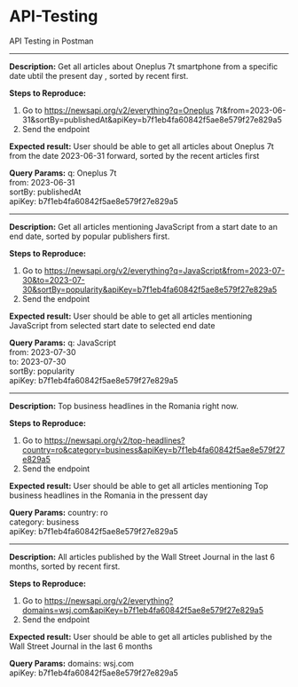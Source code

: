 # API-Testing
API Testing in Postman

----------------

**Description:** 
Get all articles about Oneplus 7t smartphone from a specific date ubtil the present day , sorted by recent first.

**Steps to Reproduce:**
1. Go to https://newsapi.org/v2/everything?q=Oneplus 7t&from=2023-06-31&sortBy=publishedAt&apiKey=b7f1eb4fa60842f5ae8e579f27e829a5
2. Send the endpoint

**Expected result:**
User should be able to get all articles about Oneplus 7t from the date 2023-06-31 forward, sorted by the recent articles first

**Query Params:**
q: Oneplus 7t  <br />
from: 2023-06-31  <br />
sortBy: publishedAt  <br />
apiKey: b7f1eb4fa60842f5ae8e579f27e829a5  <br />

----------------

**Description:** 
Get all articles mentioning JavaScript from a start date to an end date, sorted by popular publishers first.

**Steps to Reproduce:**
1. Go to https://newsapi.org/v2/everything?q=JavaScript&from=2023-07-30&to=2023-07-30&sortBy=popularity&apiKey=b7f1eb4fa60842f5ae8e579f27e829a5
2. Send the endpoint

**Expected result:**
User should be able to get all articles mentioning JavaScript from selected start date to selected end date

**Query Params:**
q: JavaScript  <br />
from: 2023-07-30  <br />
to: 2023-07-30  <br />
sortBy: popularity  <br />
apiKey: b7f1eb4fa60842f5ae8e579f27e829a5  <br />


----------------

**Description:** 
Top business headlines in the Romania right now.

**Steps to Reproduce:**
1. Go to https://newsapi.org/v2/top-headlines?country=ro&category=business&apiKey=b7f1eb4fa60842f5ae8e579f27e829a5
2. Send the endpoint

**Expected result:**
User should be able to get all articles mentioning Top business headlines in the Romania in the pressent day

**Query Params:**
country: ro  <br />
category: business  <br />
apiKey: b7f1eb4fa60842f5ae8e579f27e829a5  <br />

----------------
**Description:** 
All articles published by the Wall Street Journal in the last 6 months, sorted by recent first.

**Steps to Reproduce:**
1. Go to https://newsapi.org/v2/everything?domains=wsj.com&apiKey=b7f1eb4fa60842f5ae8e579f27e829a5
2. Send the endpoint

**Expected result:**
User should be able to get all articles published by the Wall Street Journal in the last 6 months

**Query Params:**
domains: wsj.com  <br />
apiKey: b7f1eb4fa60842f5ae8e579f27e829a5  <br />




